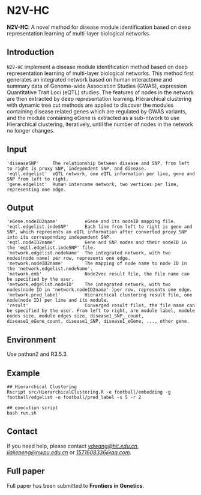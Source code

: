 # N2V-HC 
**N2V-HC**: A novel method for disease module identification based on deep representation learning of multi-layer biological networks.

## Introduction
`N2V-HC` implement a disease module identification method based on deep representation learning of multi-layer biological networks. This method first generates an integrated network based on human interactome and summary data of Genome-wide Association Studies (GWAS), expression Quantitative Trait Loci (eQTL) studies. The features of nodes in the network are then extracted by deep representation learning. Hierarchical clustering with dynamic tree cut methods are applied to discover the modules containing disease related genes which are regulated by GWAS variants, and the module containing eGene is extracted as a sub-ntwork to use Hierarchical clustering, iteratively, until the number of nodes in the network no longer changes.

## Input
```
'diseaseSNP'     The relationship between disease and SNP, from left to right is proxy SNP, independent SNP, and disease.
'eqtl.edgelist'  eQTL network, one eQTL information per line, gene and SNP from left to right.
'gene.edgelist'  Human intercome network, two vertices per line, representing one edge.
```

## Output
```
'eGene.nodeID2name'          eGene and its nodeID mapping file.
'eqtl.edgelist.indeSNP'      Each line from left to right is gene and SNP, which represents an eQTL information after converted proxy SNP into its corresponding independent SNP.
'eqtl.nodeID2name'           Gene and SNP nodes and their nodeID in the 'eqtl.edgelist.indeSNP' file.
'network.edgelist.nodeName'  The integrated network, with two nodes(node name) per row, represents one edge.
'network.nodeID2name'        The mapping of node name to node ID in the 'network.edgelist.nodeName'.
'network.emb'                Node2vec result file, the file name can be specified by the user.
'network.edgelist.nodeID'    The integrated network, with two nodes(node ID in 'network.nodeID2name' )per row, represents one edge.
'network.pred_label'         Hierarchical clustering result file, one node(node ID) per line and its module.
'result'                     Converged result files, the file name can be specified by the user. From left to right, are module label, module nodes size, module edges size, disease1_SNP__count, disease1_eGene_count, disease1_SNP, disease1_eGene, ..., other gene.
```

## Environment
Use pathon2 and R3.5.3.

## Example
```
## Hierarchical Clustering
Rscript src/HierarchicalClustering.R -e football/embedding -g football/edgelist -o football/pred_label -s 5 -r 2

## execution script
bash run.sh
```

## Contact
If you need help, please contact *ydwang@hit.edu.cn*, *jiajiepeng@nwpu.edu.cn* or *1571608336@qq.com*.

## Full paper
Full paper has been submitted to **Frontiers in Genetics**.
